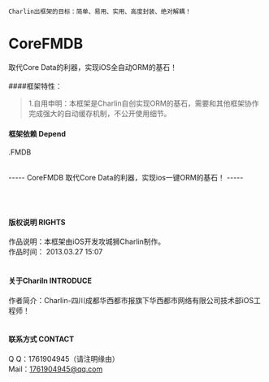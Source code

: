 
    Charlin出框架的目标：简单、易用、实用、高度封装、绝对解耦！

# CoreFMDB
   取代Core Data的利器，实现iOS全自动ORM的基石！
<br /><br />
####框架特性：<br />
>1.自用申明：本框架是Charlin自创实现ORM的基石，需要和其他框架协作完成强大的自动缓存机制，不公开使用细节。<br />

#### 框架依赖 Depend <br />
.FMDB<br />


<br />
-----
    CoreFMDB 取代Core Data的利器，实现ios一键ORM的基石！
-----

<br /><br />

#### 版权说明 RIGHTS <br />
作品说明：本框架由iOS开发攻城狮Charlin制作。<br />
作品时间： 2013.03.27 15:07<br /><br />


#### 关于Chariln INTRODUCE <br />
作者简介：Charlin-四川成都华西都市报旗下华西都市网络有限公司技术部iOS工程师！<br /><br />


#### 联系方式 CONTACT <br />
Q    Q：1761904945（请注明缘由）<br />
Mail：1761904945@qq.com<br />
